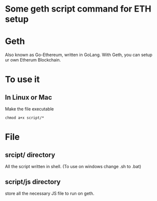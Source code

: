 # Some geth script command for ETH setup

# Geth

Also known as Go-Ethereum, written in GoLang. With Geth, you can setup ur own Etherum Blockchain.

# To use it

## In Linux or Mac

Make the file executable

`chmod a+x script/*`

# File
## srcipt/ directory

All the script written in shell. (To use on windows change .sh to .bat)


## script/js directory

store all the necessary JS file to run on geth.